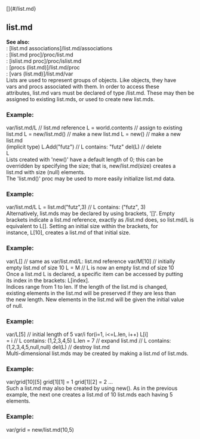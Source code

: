 []{#/list.md}    
## list.md    
**See also:**    
:   [list.md associations]/list.md/associations    
:   [list.md proc]/proc/list.md    
:   [islist.md proc]/proc/islist.md    
:   [procs (list.md)]/list.md/proc    
:   [vars (list.md)]/list.md/var    
Lists are used to represent groups of objects. Like objects, they have    
vars and procs associated with them. In order to access these    
attributes, list.md vars must be declared of type /list.md. These may then be    
assigned to existing list.mds, or used to create new list.mds.    
### Example:    
var/list.md/L // list.md reference L = world.contents // assign to existing    
list.md L = new/list.md() // make a new list.md L = new() // make a new list.md    
(implicit type) L.Add(\"futz\") // L contains: \"futz\" del(L) // delete    
L    
Lists created with \'new()\' have a default length of 0; this can be    
overridden by specifying the size; that is, new/list.md(size) creates a    
list.md with size (null) elements.    
The \'list.md()\' proc may be used to more easily initialize list.md data.    
### Example:    
var/list.md/L L = list.md(\"futz\",3) // L contains: (\"futz\", 3)    
Alternatively, list.mds may be declared by using brackets, \'\[\]\'. Empty    
brackets indicate a list.md reference, exactly as /list.md does, so list.md/L is    
equivalent to L\[\]. Setting an initial size within the brackets, for    
instance, L\[10\], creates a list.md of that initial size.    
### Example:    
var/L\[\] // same as var/list.md/L: list.md reference var/M\[10\] // initially    
empty list.md of size 10 L = M // L is now an empty list.md of size 10    
Once a list.md L is declared, a specific item can be accessed by putting    
its index in the brackets: L\[index\].    
Indices range from 1 to len. If the length of the list.md is changed,    
existing elements in the list.md will be preserved if they are less than    
the new length. New elements in the list.md will be given the initial value    
of null.    
### Example:    
var/L\[5\] // initial length of 5 var/i for(i=1, i\<=L.len, i++) L\[i\]    
= i // L contains: (1,2,3,4,5) L.len = 7 // expand list.md // L contains:    
(1,2,3,4,5,null,null) del(L) // destroy list.md    
Multi-dimensional list.mds may be created by making a list.md of list.mds.    
### Example:    
var/grid\[10\]\[5\] grid\[1\]\[1\] = 1 grid\[1\]\[2\] = 2 \...    
Such a list.md may also be created by using new(). As in the previous    
example, the next one creates a list.md of 10 list.mds each having 5 elements.    
### Example:    
var/grid = new/list.md(10,5)  